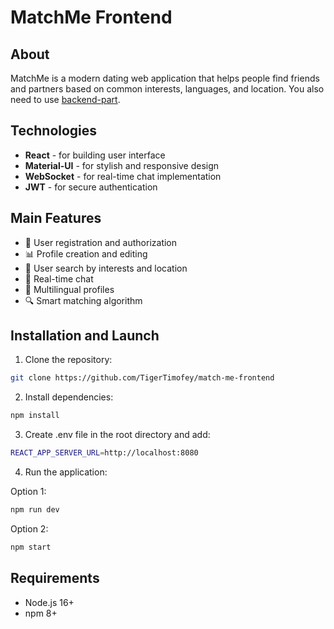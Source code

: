 # MatchMe Frontend

## About

MatchMe is a modern dating web application that helps people find friends and partners based on common interests, languages, and location. You also need to use [backend-part](https://github.com/TigerTimofey/match-me-backend-maven).

## Technologies

- **React** - for building user interface
- **Material-UI** - for stylish and responsive design
- **WebSocket** - for real-time chat implementation
- **JWT** - for secure authentication

## Main Features

- 🔐 User registration and authorization
- 📊 Profile creation and editing
- 💾 User search by interests and location
- 💬 Real-time chat
- 📸 Multilingual profiles
- 🔍 Smart matching algorithm

## Installation and Launch

1. Clone the repository:

```bash
git clone https://github.com/TigerTimofey/match-me-frontend
```

2. Install dependencies:

```bash
npm install
```

3. Create .env file in the root directory and add:

```bash
REACT_APP_SERVER_URL=http://localhost:8080
```

4. Run the application:

Option 1:

```bash
npm run dev
```

Option 2:

```bash
npm start
```

## Requirements

- Node.js 16+
- npm 8+
